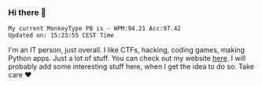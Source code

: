 ### Hi there 👋
<!-- PB START -->
```
My current MonkeyType PB is - WPM:94.21 Acc:97.42
Updated on: 15:23:55 CEST Time
```
<!-- PB END -->
I'm an IT person, just overall. I like CTFs, hacking, coding games, making Python apps. Just a lot of stuff.
You can check out my website [here](https://skill3472.github.io/).
I will probably add some interesting stuff here, when I get the idea to do so. Take care ❤️
